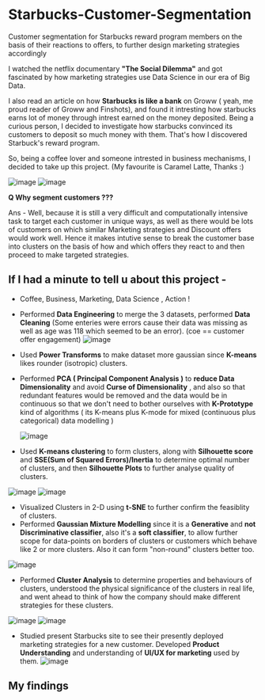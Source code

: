 # Starbucks-Customer-Segmentation
Customer segmentation for Starbucks reward program members on the basis of their reactions to offers, to further design marketing strategies accordingly 

I watched the netflix documentary __"The Social Dilemma"__ and got fascinated by how marketing strategies use Data Science in our era of Big Data.

I also read an article on how __Starbucks is like a bank__ on Groww ( yeah, me proud reader of Groww and Finshots), and found it intresting how starbucks earns lot of money through intrest earned on the money deposited. Being a curious person, I decided to investigate how starbucks convinced its customers to deposit so much money with them. That's how I discovered Starbuck's reward program. 

So, being a coffee lover and someone intrested in business mechanisms, I decided to take up this project. (My favourite is Caramel Latte, Thanks :) 

![image](https://github.com/ayush-agarwal-0502/Starbucks-Customer-Segmentation/assets/86561124/db204c3c-5cdf-421c-a00c-ae3a7edb1287)
![image](https://github.com/ayush-agarwal-0502/Starbucks-Customer-Segmentation/assets/86561124/f259c730-3e60-49b1-96c4-4855bdcbb8d8)



__Q Why segment customers ???__

Ans - Well, because it is still a very difficult and computationally intensive task to target each customer in unique ways, as well as there would be lots of customers on which similar Marketing strategies and Discount offers would work well. Hence it makes intutive sense to break the customer base into clusters on the basis of how and which offers they react to and then proceed to make targeted strategies. 

## If I had a minute to tell u about this project - 

* Coffee, Business, Marketing, Data Science , Action !
* Performed __Data Engineering__ to merge the 3 datasets, performed __Data Cleaning__ (Some enteries were errors cause their data was missing as well as age was 118 which seemed to be an error).
  (coe == customer offer engagement) 
  ![image](https://github.com/ayush-agarwal-0502/Starbucks-Customer-Segmentation/assets/86561124/c0a1feb4-1d85-447b-baf9-54024092318d)
* Used __Power Transforms__ to make dataset more gaussian since __K-means__ likes rounder (isotropic) clusters. 
* Performed __PCA ( Principal Component Analysis )__ to __reduce Data Dimensionality__ and avoid __Curse of Dimensionality__ , and also so that redundant features would be removed and the data would be in continuous so that we don't need to bother ourselves with __K-Prototype__ kind of algorithms ( its K-means plus K-mode for mixed (continuous plus categorical) data modelling )

  ![image](https://github.com/ayush-agarwal-0502/Starbucks-Customer-Segmentation/assets/86561124/1a255f79-1cc9-4951-a4b7-80d41a1d8a93)
*  Used __K-means clustering__ to form clusters, along with __Silhouette score__ and __SSE(Sum of Squared Errors)/Inertia__ to determine optimal number of clusters, and then __Silhouette Plots__ to further analyse quality of clusters.

  ![image](https://github.com/ayush-agarwal-0502/Starbucks-Customer-Segmentation/assets/86561124/155c5309-a368-4d9d-b12b-5e11b42cc21c)
  ![image](https://github.com/ayush-agarwal-0502/Starbucks-Customer-Segmentation/assets/86561124/8d942e41-e5d4-4a51-baa5-d3b98c8eb68b)

* Visualized Clusters in 2-D using __t-SNE__ to further confirm the feasiblity of clusters.
* Performed __Gaussian Mixture Modelling__ since it is a __Generative__ and __not Discriminative classifier__, also it's a __soft classifier__, to allow further scope for data-points on borders of clusters or customers which behave like 2 or more clusters. Also it can form "non-round" clusters better too.

![image](https://github.com/ayush-agarwal-0502/Starbucks-Customer-Segmentation/assets/86561124/0ab1cd2a-f119-41d3-9087-843c254f21ba)
* Performed __Cluster Analysis__ to determine properties and behaviours of clusters, understood the physical significance of the clusters in real life, and went ahead to think of how the company should make different strategies for these clusters.

![image](https://github.com/ayush-agarwal-0502/Starbucks-Customer-Segmentation/assets/86561124/4c00ceb4-8854-4e78-a2d9-37ae7697cc90)
![image](https://github.com/ayush-agarwal-0502/Starbucks-Customer-Segmentation/assets/86561124/54e5b072-98b6-4ebb-ae5a-249c78387f0b)

* Studied present Starbucks site to see their presently deployed marketing strategies for a new customer. Developed __Product Understanding__ and understanding of __UI/UX for marketing__ used by them.
![image](https://github.com/ayush-agarwal-0502/Starbucks-Customer-Segmentation/assets/86561124/f9dc02b5-9f9f-4196-96e5-dfe57887d4b0)


## My findings 
